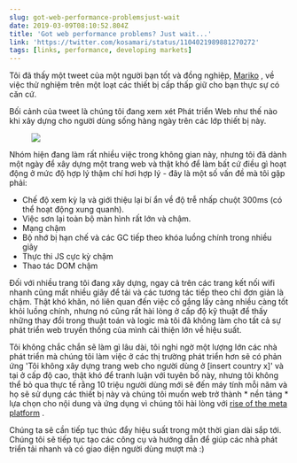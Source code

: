 ```yaml
---
slug: got-web-performance-problemsjust-wait
date: 2019-03-09T08:10:52.804Z
title: 'Got web performance problems? Just wait...'
link: 'https://twitter.com/kosamari/status/1104021989881270272'
tags: [links, performance, developing markets]
---
```

Tôi đã thấy một tweet của một người bạn tốt và đồng nghiệp, [Mariko](https://twitter.com/kosamari) , về việc thử nghiệm trên một loạt các thiết bị cấp thấp giữ cho bạn thực sự có căn cứ.

Bối cảnh của tweet là chúng tôi đang xem xét Phát triển Web như thế nào khi xây dựng cho người dùng sống hàng ngày trên các lớp thiết bị này.

<figure>
  <img src="/images/2019-03-09-got-web-performance-problemsjust-wait.jpeg">
</figure>

Nhóm hiện đang làm rất nhiều việc trong không gian này, nhưng tôi đã dành một ngày để xây dựng một trang web và thật khó để làm bất cứ điều gì hoạt động ở mức độ hợp lý thậm chí hơi hợp lý - đây là một số vấn đề mà tôi gặp phải:

* Chế độ xem kỳ lạ và giới thiệu lại bí ẩn về độ trễ nhấp chuột 300ms (có thể hoạt động xung quanh).
* Việc sơn lại toàn bộ màn hình rất lớn và chậm.
* Mạng chậm
* Bộ nhớ bị hạn chế và các GC tiếp theo khóa luồng chính trong nhiều giây
* Thực thi JS cực kỳ chậm
* Thao tác DOM chậm

Đối với nhiều trang tôi đang xây dựng, ngay cả trên các trang kết nối wifi nhanh cũng mất nhiều giây để tải và các tương tác tiếp theo chỉ đơn giản là chậm. Thật khó khăn, nó liên quan đến việc cố gắng lấy càng nhiều càng tốt khỏi luồng chính, nhưng nó cũng rất hài lòng ở cấp độ kỹ thuật để thấy những thay đổi trong thuật toán và logic mà tôi đã không làm cho tất cả sự phát triển web truyền thống của mình cải thiện lớn về hiệu suất.

Tôi không chắc chắn sẽ làm gì lâu dài, tôi nghi ngờ một lượng lớn các nhà phát triển mà chúng tôi làm việc ở các thị trường phát triển hơn sẽ có phản ứng &#39;Tôi không xây dựng trang web cho người dùng ở [insert country x]&#39; và tại ở cấp độ cao, thật khó để tranh luận với tuyên bố này, nhưng tôi không thể bỏ qua thực tế rằng 10 triệu người dùng mới sẽ đến máy tính mỗi năm và họ sẽ sử dụng các thiết bị này và chúng tôi muốn web trở thành * nền tảng * lựa chọn cho nội dung và ứng dụng vì chúng tôi hài lòng với [rise of the meta platform](https://paul.kinlan.me/rise-of-the-meta-platforms/) .

Chúng ta sẽ cần tiếp tục thúc đẩy hiệu suất trong một thời gian dài sắp tới. Chúng tôi sẽ tiếp tục tạo các công cụ và hướng dẫn để giúp các nhà phát triển tải nhanh và có giao diện người dùng mượt mà :)
